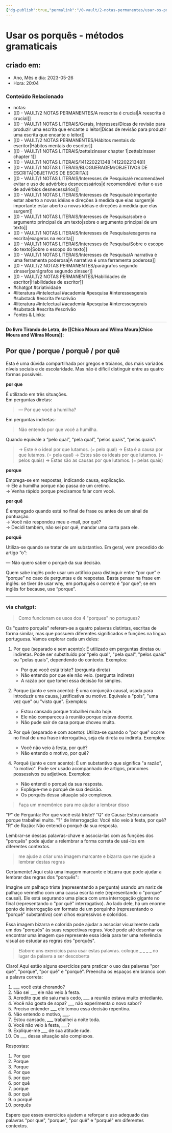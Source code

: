 ```yaml
---
{"dg-publish":true,"permalink":"/0-vault/2-notas-permanentes/usar-os-porques-metodos-gramaticais/","tags":["permanente","chatgpt","criatividade","literatura","intelectual","academia","pesquisa","interessesgerais","substack","escrita","escrivão"],"dgHomeLink":true,"dgShowLocalGraph":true,"dgShowFileTree":true,"dgEnableSearch":true}
---
```


# Usar os porquês - métodos gramaticais

## criado em: 
-  Ano, Mês e dia: 2023-05-26
- Hora: 20:04

### Conteúdo Relacionado
- notas: 
- [[0 - VAULT/2 NOTAS PERMANENTES/A reescrita é crucial\|A reescrita é crucial]]
- [[0 - VAULT/1 NOTAS LITERAIS/Gerais, Interesses/Dicas de revisão para produzir uma escrita que encante o leitor\|Dicas de revisão para produzir uma escrita que encante o leitor]]
- [[0 - VAULT/2 NOTAS PERMANENTES/Hábitos mentais do escritor\|Hábitos mentais do escritor]]
- [[0 - VAULT/1 NOTAS LITERAIS/zettelzinsser chapter 1\|zettelzinsser chapter 1]]
- [[0 - VAULT/1 NOTAS LITERAIS/141220221348\|141220221348]]
- [[0 - VAULT/1 NOTAS LITERAIS/BLOGUERAGEM/OBJETIVOS DE ESCRITA\|OBJETIVOS DE ESCRITA]]
- [[0 - VAULT/1 NOTAS LITERAIS/Interesses de Pesquisa/é recomendável evitar o uso de advérbios desnecessários\|é recomendável evitar o uso de advérbios desnecessários]]
- [[0 - VAULT/1 NOTAS LITERAIS/Interesses de Pesquisa/é importante estar aberto a novas idéias e direções à medida que elas surgem\|é importante estar aberto a novas idéias e direções à medida que elas surgem]]
- [[0 - VAULT/1 NOTAS LITERAIS/Interesses de Pesquisa/sobre o argumento principal de um texto\|sobre o argumento principal de um texto]]
- [[0 - VAULT/1 NOTAS LITERAIS/Interesses de Pesquisa/exageros na escrita\|exageros na escrita]]
- [[0 - VAULT/1 NOTAS LITERAIS/Interesses de Pesquisa/Sobre o escopo do texto\|Sobre o escopo do texto]]
- [[0 - VAULT/1 NOTAS LITERAIS/Interesses de Pesquisa/A narrativa é uma ferramenta poderosa\|A narrativa é uma ferramenta poderosa]]
- [[0 - VAULT/2 NOTAS PERMANENTES/parágrafos segundo zinsser\|parágrafos segundo zinsser]]
- [[0 - VAULT/2 NOTAS PERMANENTES/Habilidades de escritor\|Habilidades de escritor]]
- #chatgpt #criatividade 
- #literatura #intelectual #academia #pesquisa #interessesgerais #substack #escrita #escrivão
- #literatura #intelectual #academia #pesquisa #interessesgerais #substack #escrita #escrivão 
- Fontes & Links: 
---
**Do livro Tirando de Letra, de [[Chico Moura and Wilma Moura\|Chico Moura and Wilma Moura]]:**
## Por que / porque / porquê / por quê  
Esta é uma dúvida compartilhada por gregos e troianos, dos mais variados níveis sociais e de escolaridade. Mas não é difícil distinguir entre as quatro formas possíveis.  

**por que**  

É utilizado em três situações.  
Em perguntas diretas:  

> — Por que você a humilha?  

Em perguntas indiretas:  
> Não entendo por que você a humilha.  

Quando equivale a “pelo qual”, “pela qual”, “pelos quais”, “pelas quais”:

> → Este é o ideal por que lutamos. (= pelo qual)
> → Esta é a causa por que lutamos. (= pela qual) 
> → Estes são os ideais por que lutamos. (= pelos quais)
> → Estas são as causas por que lutamos. (= pelas quais)  

**porque**  

Emprega-se em respostas, indicando causa, explicação.  
→ Ele a humilha porque não passa de um cretino.  
→ Venha rápido porque precisamos falar com você.  

**por quê**  

É empregado quando está no final de frase ou antes de um sinal de pontuação.  
→ Você não respondeu meu e-mail, por quê?  
→ Decidi também, não sei por quê, mandar uma carta para ele.  

**porquê**  

Utiliza-se quando se tratar de um substantivo. Em geral, vem precedido do artigo “o”:  

— Não quero saber o porquê da sua decisão.  

Quem sabe inglês pode usar um artifício para distinguir entre “por que” e “porque” no caso de perguntas e de respostas. Basta pensar na frase em inglês: se tiver de usar why, em português o correto é “por que”; se em inglês for because, use “porque”.

---
### via chatgpt:

> Como funcionam os usos dos 4 "porques" no portugues?

Os "quatro porquês" referem-se a quatro palavras distintas, escritas de forma similar, mas que possuem diferentes significados e funções na língua portuguesa. Vamos explorar cada um deles:

1. Por que (separado e sem acento): É utilizado em perguntas diretas ou indiretas. Pode ser substituído por "pelo qual", "pela qual", "pelos quais" ou "pelas quais", dependendo do contexto. Exemplos:

   - Por que você está triste? (pergunta direta)
   - Não entendo por que ele não veio. (pergunta indireta)
   - A razão por que tomei essa decisão foi simples.

2. Porque (junto e sem acento): É uma conjunção causal, usada para introduzir uma causa, justificativa ou motivo. Equivale a "pois", "uma vez que" ou "visto que". Exemplos:

   - Estou cansado porque trabalhei muito hoje.
   - Ele não compareceu à reunião porque estava doente.
   - Não pude sair de casa porque choveu muito.

3. Por quê (separado e com acento): Utiliza-se quando o "por que" ocorre no final de uma frase interrogativa, seja ela direta ou indireta. Exemplos:

   - Você não veio à festa, por quê?
   - Não entendo o motivo, por quê?

4. Porquê (junto e com acento): É um substantivo que significa "a razão", "o motivo". Pode ser usado acompanhado de artigos, pronomes possessivos ou adjetivos. Exemplos:

   - Não entendi o porquê da sua resposta.
   - Explique-me o porquê de sua decisão.
   - Os porquês dessa situação são complexos.

>Faça um mnemônico para me ajudar a lembrar disso 

"P" de Pergunta: Por que você está triste?
"Q" de Causa: Estou cansado porque trabalhei muito.
"?" de Interrogação: Você não veio à festa, por quê?
"R" de Razão: Não entendi o porquê da sua resposta.

Lembrar-se dessas palavras-chave e associa-las com as funções dos "porquês" pode ajudar a relembrar a forma correta de usá-los em diferentes contextos.

>me ajude a criar uma imagem marcante e bizarra que me ajude a lembrar destas regras

Certamente! Aqui está uma imagem marcante e bizarra que pode ajudar a lembrar das regras dos "porquês":

Imagine um palhaço triste (representando a pergunta) usando um nariz de palhaço vermelho com uma causa escrita nele (representando o "porque" causal). Ele está segurando uma placa com uma interrogação gigante no final (representando o "por quê" interrogativo). Ao lado dele, há um enorme ponto de interrogação em formato de um porquinho (representando o "porquê" substantivo) com olhos expressivos e coloridos.

Essa imagem bizarra e colorida pode ajudar a associar visualmente cada um dos "porquês" às suas respectivas regras. Você pode até desenhar ou encontrar uma imagem que represente essa ideia para ter uma referência visual ao estudar as regras dos "porquês".

>Elabore uns exercícios para usar estas palavras. coloque _ _ _ _ no lugar da palavra a ser descoberta

Claro! Aqui estão alguns exercícios para praticar o uso das palavras "por que", "porque", "por quê" e "porquê". Preencha os espaços em branco com a palavra correta:

1. ___ você está chorando?
2. Não sei ___ ele não veio à festa.
3. Acredito que ele saiu mais cedo, ___ a reunião estava muito entediante.
4. Você não gosta de sopa? ___ não experimenta o novo sabor?
5. Preciso entender ___ ele tomou essa decisão repentina.
6. Não entendo o motivo, ___.
7. Estou cansado, ___ trabalhei a noite toda.
8. Você não veio à festa, ___?
9. Explique-me ___ de sua atitude rude.
10. Os ___ dessa situação são complexos.

Respostas:
1. Por que
2. Porque
3. Porque
4. Por que
5. por que
6. por quê
7. porque
8. por quê
9. o porquê
10. porquês

Espero que esses exercícios ajudem a reforçar o uso adequado das palavras "por que", "porque", "por quê" e "porquê" em diferentes contextos.


